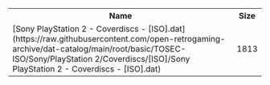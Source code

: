 <table>
<tr><th>Name</th><th>Size</th></tr>
<tr><td>
[Sony PlayStation 2 - Coverdiscs - [ISO].dat](https://raw.githubusercontent.com/open-retrogaming-archive/dat-catalog/main/root/basic/TOSEC-ISO/Sony/PlayStation 2/Coverdiscs/[ISO]/Sony PlayStation 2 - Coverdiscs - [ISO].dat)
</td><td>1813</td></tr>
</table>
